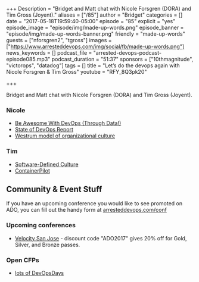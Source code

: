 +++
Description = "Bridget and Matt chat with Nicole Forsgren (DORA) and Tim Gross (Joyent)."
aliases = ["/85"]
author = "Bridget"
categories = []
date = "2017-05-18T19:59:40-05:00"
episode = "85"
explicit = "yes"
episode_image = "episode/img/made-up-words.png"
episode_banner = "episode/img/made-up-words-banner.png"
friendly = "made-up-words"
guests = ["nforsgren2", "tgross"]
images = ["https://www.arresteddevops.com/img/social/fb/made-up-words.png"]
news_keywords = []
podcast_file = "arrested-devops-podcast-episode085.mp3"
podcast_duration = "51:37"
sponsors = ["10thmagnitude", "victorops", "datadog"]
tags = []
title = "Let’s do the devops again with Nicole Forsgren & Tim Gross"
youtube = "RFY_8Q3pk20"

+++

Bridget and Matt chat with Nicole Forsgren (DORA) and Tim Gross (Joyent).

### Nicole
* [Be Awesome With DevOps (Through Data!)](https://gotochgo.com/2017/sessions/42)
* [State of DevOps Report](https://devops-research.com/research.html)
* [Westrum model of organizational culture](https://continuousdelivery.com/implementing/culture/)

### Tim
* [Software-Defined Culture](https://gotochgo.com/2017/sessions/43)
* [ContainerPilot](https://www.joyent.com/containerpilot)


## Community & Event Stuff

If you have an upcoming conference you would like to see promoted on ADO, you can fill out the handy form at [arresteddevops.com/conf](https://arresteddevops.com/conf)

### Upcoming conferences

- [Velocity San Jose](https://conferences.oreilly.com/velocity/vl-ca) - discount code "ADO2017" gives 20% off for Gold, Silver, and Bronze passes.

### Open CFPs

* [lots of DevOpsDays](https://devopsdays.org/speaking)

